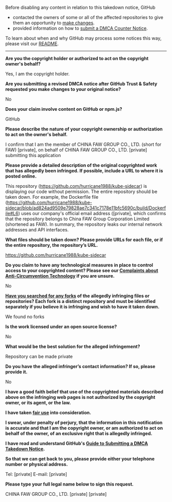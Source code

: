 Before disabling any content in relation to this takedown notice, GitHub
- contacted the owners of some or all of the affected repositories to give them an opportunity to [make changes](https://docs.github.com/en/github/site-policy/dmca-takedown-policy#a-how-does-this-actually-work).
- provided information on how to [submit a DMCA Counter Notice](https://docs.github.com/en/articles/guide-to-submitting-a-dmca-counter-notice).

To learn about when and why GitHub may process some notices this way, please visit our [README](https://github.com/github/dmca/blob/master/README.md#anatomy-of-a-takedown-notice).

---

**Are you the copyright holder or authorized to act on the copyright owner's behalf?**

Yes, I am the copyright holder.

**Are you submitting a revised DMCA notice after GitHub Trust & Safety requested you make changes to your original notice?**

No

**Does your claim involve content on GitHub or npm.js?**

GitHub

**Please describe the nature of your copyright ownership or authorization to act on the owner's behalf.**

I confirm that I am the member of CHINA FAW GROUP CO., LTD. (short for FAW) [private], on behalf of CHINA FAW GROUP CO., LTD. [private] submitting this application

**Please provide a detailed description of the original copyrighted work that has allegedly been infringed. If possible, include a URL to where it is posted online.**

This repository (https://github.com/hurricane1988/kube-sidecar) is displaying our code without permission. The entire repository should be taken down.
For example, the Dockerfile file (https://github.com/hurricane1988/kube-sidecar/blob/ad824ad9509e79828ae7c341c7178e11bfc5690c/build/Dockerfile#L6) uses our company's official email address ([private], which confirms that the repository belongs to China FAW Group Corporation Limited (shortened as FAW). In summary, the repository leaks our internal network addresses and API interfaces.

**What files should be taken down? Please provide URLs for each file, or if the entire repository, the repository’s URL.**

https://github.com/hurricane1988/kube-sidecar

**Do you claim to have any technological measures in place to control access to your copyrighted content? Please see our <a href="https://docs.github.com/articles/guide-to-submitting-a-dmca-takedown-notice#complaints-about-anti-circumvention-technology">Complaints about Anti-Circumvention Technology</a> if you are unsure.**

No

**<a href="https://docs.github.com/articles/dmca-takedown-policy#b-what-about-forks-or-whats-a-fork">Have you searched for any forks</a> of the allegedly infringing files or repositories? Each fork is a distinct repository and must be identified separately if you believe it is infringing and wish to have it taken down.**

We found no forks

**Is the work licensed under an open source license?**

No

**What would be the best solution for the alleged infringement?**

Repository can be made private

**Do you have the alleged infringer’s contact information? If so, please provide it.**

No

**I have a good faith belief that use of the copyrighted materials described above on the infringing web pages is not authorized by the copyright owner, or its agent, or the law.**

**I have taken <a href="https://www.lumendatabase.org/topics/22">fair use</a> into consideration.**

**I swear, under penalty of perjury, that the information in this notification is accurate and that I am the copyright owner, or am authorized to act on behalf of the owner, of an exclusive right that is allegedly infringed.**

**I have read and understand GitHub's <a href="https://docs.github.com/articles/guide-to-submitting-a-dmca-takedown-notice/">Guide to Submitting a DMCA Takedown Notice</a>.**

**So that we can get back to you, please provide either your telephone number or physical address.**

Tel: [private] E-mail: [private]

**Please type your full legal name below to sign this request.**

CHINA FAW GROUP CO., LTD. [private] [private]
